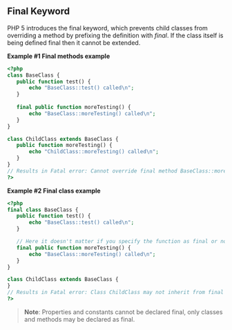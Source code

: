 Final Keyword
-------------

PHP 5 introduces the final keyword, which prevents child classes from
overriding a method by prefixing the definition with *final*. If the
class itself is being defined final then it cannot be extended.

**Example \#1 Final methods example**

``` php
<?php
class BaseClass {
   public function test() {
       echo "BaseClass::test() called\n";
   }
   
   final public function moreTesting() {
       echo "BaseClass::moreTesting() called\n";
   }
}

class ChildClass extends BaseClass {
   public function moreTesting() {
       echo "ChildClass::moreTesting() called\n";
   }
}
// Results in Fatal error: Cannot override final method BaseClass::moreTesting()
?>
```

**Example \#2 Final class example**

``` php
<?php
final class BaseClass {
   public function test() {
       echo "BaseClass::test() called\n";
   }

   // Here it doesn't matter if you specify the function as final or not
   final public function moreTesting() {
       echo "BaseClass::moreTesting() called\n";
   }
}

class ChildClass extends BaseClass {
}
// Results in Fatal error: Class ChildClass may not inherit from final class (BaseClass)
?>
```

> **Note**: <span class="simpara"> Properties and constants cannot be
> declared final, only classes and methods may be declared as final.
> </span>
